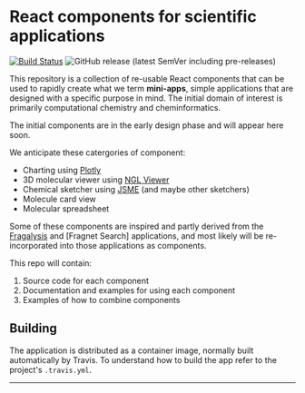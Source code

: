 # React components for scientific applications

[![Build Status](https://travis-ci.com/InformaticsMatters/react-sci-components.svg?branch=master)](https://travis-ci.com/InformaticsMatters/react-sci-components)
![GitHub release (latest SemVer including pre-releases)](https://img.shields.io/github/v/release/informaticsmatters/react-sci-components?include_prereleases)

This repository is a collection of re-usable React components that can be used
to rapidly create what we term **mini-apps**, simple applications that are
designed with a specific purpose in mind. The initial domain of interest is
primarily computational chemistry and cheminformatics.

The initial components are in the early design phase and will appear here soon.

We anticipate these catergories of component:

* Charting using [Plotly](https://plotly.com/javascript/)
* 3D molecular viewer using [NGL Viewer](http://nglviewer.org/)
* Chemical sketcher using [JSME](https://peter-ertl.com/jsme/) (and maybe other sketchers)
* Molecule card view
* Molecular spreadsheet

Some of these components are inspired and partly derived from the [Fragalysis]
and [Fragnet Search] applications, and most likely will be re-incorporated
into those applications as components.

This repo will contain:

1. Source code for each component
2. Documentation and examples for using each component
3. Examples of how to combine components

## Building

The application is distributed as a container image, normally built
automatically by Travis. To understand how to build the app refer
to the project's `.travis.yml`.

---

[fragalysis]: https://fragalysis.diamond.ac.uk/
[fragnet-search]: https://fragnet.informaticsmatters.com/
